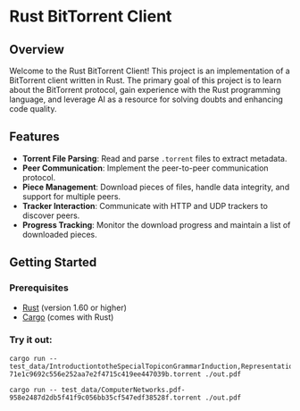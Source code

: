 # Rust BitTorrent Client

## Overview

Welcome to the Rust BitTorrent Client! This project is an implementation of a BitTorrent client written in Rust. The primary goal of this project is to learn about the BitTorrent protocol, gain experience with the Rust programming language, and leverage AI as a resource for solving doubts and enhancing code quality.

## Features

- **Torrent File Parsing**: Read and parse `.torrent` files to extract metadata.
- **Peer Communication**: Implement the peer-to-peer communication protocol.
- **Piece Management**: Download pieces of files, handle data integrity, and support for multiple peers.
- **Tracker Interaction**: Communicate with HTTP and UDP trackers to discover peers.
- **Progress Tracking**: Monitor the download progress and maintain a list of downloaded pieces.

## Getting Started

### Prerequisites

- [Rust](https://www.rust-lang.org/tools/install) (version 1.60 or higher)
- [Cargo](https://doc.rust-lang.org/cargo/) (comes with Rust)


### Try it out:

```
cargo run -- test_data/IntroductiontotheSpecialTopiconGrammarInduction,RepresentationofLanguageandLanguageLearning.pdf-71e1c9692c556e252aa7e2f4715c419ee447039b.torrent ./out.pdf
```

```
cargo run -- test_data/ComputerNetworks.pdf-958e2487d2db5f41f9c056bb35cf547edf38528f.torrent ./out.pdf
```
